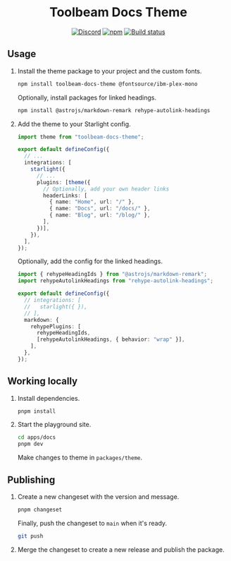 <h1 align="center">Toolbeam Docs Theme</h1>
<p align="center">
  <a href="https://sst.dev/discord"><img alt="Discord" src="https://img.shields.io/discord/983865673656705025?style=flat-square&label=Discord" /></a>
  <a href="https://www.npmjs.com/package/toolbeam-docs-theme"><img alt="npm" src="https://img.shields.io/npm/v/toolbeam-docs-theme?style=flat-square" /></a>
  <a href="https://github.com/toolbeam/docs-theme/actions/workflows/changeset.yml"><img alt="Build status" src="https://img.shields.io/github/actions/workflow/status/toolbeam/docs-theme/changeset.yml?style=flat-square&branch=main" /></a>
</p>

## Usage

1. Install the theme package to your project and the custom fonts.
   
   ```sh
   npm install toolbeam-docs-theme @fontsource/ibm-plex-mono
   ```
   
   Optionally, install packages for linked headings.
   
   ```bash
   npm install @astrojs/markdown-remark rehype-autolink-headings
   ```

2. Add the theme to your Starlight config.

   ```ts title="astro.config.mjs" ins={1,8}
   import theme from "toolbeam-docs-theme";

   export default defineConfig({
     // ...
     integrations: [
       starlight({
         // ...
         plugins: [theme({
           // Optionally, add your own header links
           headerLinks: [
             { name: "Home", url: "/" },
             { name: "Docs", url: "/docs/" },
             { name: "Blog", url: "/blog/" },
           ],
         })],
       }),
     ],
   });
   ```

   Optionally, add the config for the linked headings.

   ```ts title="astro.config.mjs" ins={1,2,8-13}
   import { rehypeHeadingIds } from "@astrojs/markdown-remark";
   import rehypeAutolinkHeadings from "rehype-autolink-headings";

   export default defineConfig({
     // integrations: [
     //   starlight({ }),
     // ],
     markdown: {
       rehypePlugins: [
         rehypeHeadingIds,
         [rehypeAutolinkHeadings, { behavior: "wrap" }],
       ],
     },
   });

## Working locally

1. Install dependencies.

   ```bash
   pnpm install
   ```

2. Start the playground site.

   ```bash
   cd apps/docs
   pnpm dev
   ```

	 Make changes to theme in `packages/theme`.

## Publishing

1. Create a new changeset with the version and message.

	 ```bash
	 pnpm changeset
	 ```

	 Finally, push the changeset to `main` when it's ready.

	 ```bash
	 git push
	 ```

2. Merge the changeset to create a new release and publish the package.
